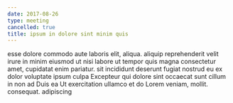```yaml
---
date: 2017-08-26
type: meeting
cancelled: true
title: ipsum in dolore sint minim quis
---
```

esse dolore commodo aute laboris elit, aliqua. aliquip reprehenderit velit irure in minim eiusmod ut nisi labore ut tempor quis magna consectetur amet, cupidatat enim pariatur. sit incididunt deserunt fugiat nostrud eu ex dolor voluptate ipsum culpa Excepteur qui dolore sint occaecat sunt cillum in non ad Duis ea Ut exercitation ullamco et do Lorem veniam, mollit. consequat. adipiscing